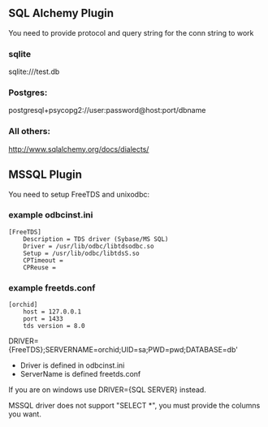 ## SQL Alchemy Plugin
You need to provide protocol and query string for the conn string to work

### sqlite
sqlite:///test.db


### Postgres:
postgresql+psycopg2://user:password@host:port/dbname

### All others:
http://www.sqlalchemy.org/docs/dialects/


## MSSQL Plugin
You need to setup FreeTDS and unixodbc:
### example odbcinst.ini
    [FreeTDS]
        Description = TDS driver (Sybase/MS SQL)
        Driver = /usr/lib/odbc/libtdsodbc.so
        Setup = /usr/lib/odbc/libtdsS.so
        CPTimeout =
        CPReuse =

### example freetds.conf
    [orchid]
        host = 127.0.0.1 
        port = 1433
        tds version = 8.0

DRIVER={FreeTDS};SERVERNAME=orchid;UID=sa;PWD=pwd;DATABASE=db'
 - Driver is defined in odbcinst.ini
 - ServerName is defined freetds.conf

If you are on windows use DRIVER={SQL SERVER} instead.

MSSQL driver does not support "SELECT \*", you must provide the columns you want.
